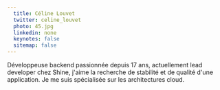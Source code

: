 ```yaml
---
  title: Céline Louvet
  twitter: celine_louvet
  photo: 45.jpg
  linkedin: none
  keynotes: false
  sitemap: false
---
```

Développeuse backend passionnée depuis 17 ans, actuellement lead developer chez Shine, j'aime la recherche de stabilité et de qualité d'une application. Je me suis spécialisée sur les architectures cloud.

